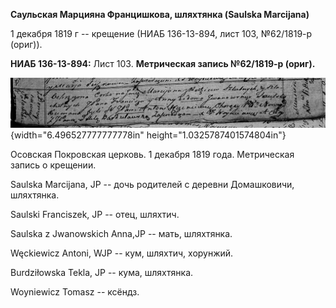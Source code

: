 **Саульская Марцияна Францишкова, шляхтянка (Saulska Marcijana)**

1 декабря 1819 г -- крещение (НИАБ 136-13-894, лист 103, №62/1819-р
(ориг)).

**НИАБ 136-13-894:** Лист 103. **Метрическая запись №62/1819-р (ориг).**

![](./media/66076951f5e257c9675d11b6080bdbbc5d1a20fc.png){width="6.496527777777778in"
height="1.0325787401574804in"}

Осовская Покровская церковь. 1 декабря 1819 года. Метрическая запись о
крещении.

Saulska Marcijana, JP -- дочь родителей с деревни Домашковичи,
шляхтянка.

Saulski Franciszek, JP -- отец, шляхтич.

Saulska z Jwanowskich Anna,JP -- мать, шляхтянка.

Węckiewicz Antoni, WJP -- кум, шляхтич, хорунжий.

Burdziłowska Tekla, JP -- кума, шляхтянка.

Woyniewicz Tomasz -- ксёндз.
